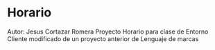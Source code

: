# Horario
Autor: Jesus Cortazar Romera
Proyecto Horario para clase de Entorno Cliente modificado de un proyecto anterior de Lenguaje de marcas
